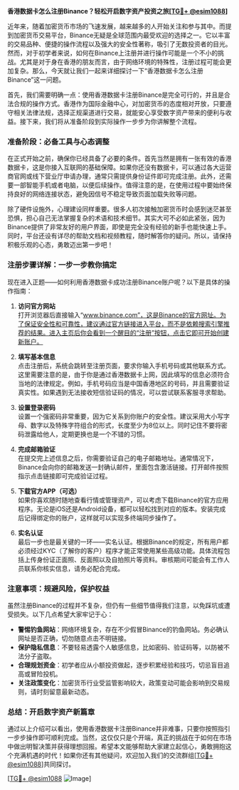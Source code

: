 **香港数据卡怎么注册Binance？轻松开启数字资产投资之旅[[TG💪+ @esim1088](https://t.me/s/esim1088)]**

近年来，随着加密货币市场的飞速发展，越来越多的人开始关注和参与其中。而提到加密货币交易平台，Binance无疑是全球范围内最受欢迎的选择之一。它以丰富的交易品种、便捷的操作流程以及强大的安全性著称，吸引了无数投资者的目光。然而，对于初学者来说，如何在Binance上注册并进行操作可能是一个不小的挑战。尤其是对于身在香港的朋友而言，由于网络环境的特殊性，注册过程可能会更加复杂。那么，今天就让我们一起来详细探讨一下“香港数据卡怎么注册Binance”这一问题。

首先，我们需要明确一点：使用香港数据卡注册Binance是完全可行的，并且是合法合规的操作方式。香港作为国际金融中心，对加密货币的态度相对开放，只要遵守相关法律法规，选择正规渠道进行交易，就能安心享受数字资产带来的便利与收益。接下来，我们将从准备阶段到实际操作一步步为你讲解整个流程。

### 准备阶段：必备工具与心态调整

在正式开始之前，确保你已经具备了必要的条件。首先当然是拥有一张有效的香港数据卡，这是你接入互联网的基础保障。如果你还没有数据卡，可以通过各大运营商官网或线下营业厅申请办理，通常只需提供身份证件即可完成注册。此外，还需要一部智能手机或者电脑，以便后续操作。值得注意的是，在使用过程中要始终保持良好的网络连接状态，避免因信号不稳定导致页面加载失败等问题。

除了硬件设施外，心理建设同样重要。很多人初次接触加密货币时会感到迷茫甚至恐惧，担心自己无法掌握复杂的术语和技术细节。其实大可不必如此紧张，因为Binance提供了非常友好的用户界面，即使是完全没有经验的新手也能快速上手。同时，平台还设有详尽的帮助文档和视频教程，随时解答你的疑问。所以，请保持积极乐观的心态，勇敢迈出第一步吧！

### 注册步骤详解：一步一步教你搞定

现在进入正题——如何利用香港数据卡成功注册Binance账户呢？以下是具体的操作指南：

1. **访问官方网站**  
   打开浏览器后直接输入“www.binance.com”，这是Binance的官方网址。为了保证安全性和可靠性，建议通过官方链接进入平台，而不是依赖搜索引擎推荐的结果。进入主页后你会看到一个醒目的“注册”按钮，点击它即可开始创建新账户。

2. **填写基本信息**  
   点击注册后，系统会跳转至注册页面，要求你输入手机号码或其他联系方式。这里需要注意的是，由于你是通过香港数据卡上网，因此填写的信息必须符合当地的法律规定。例如，手机号码应当是中国香港地区的号码，并且需要验证真实性。如果遇到无法接收短信验证码的情况，可以尝试联系客服寻求帮助。

3. **设置登录密码**  
   设置一个强密码非常重要，因为它关系到你账户的安全性。建议采用大小写字母、数字以及特殊字符组合的形式，长度至少为8位以上。同时记住不要将密码泄露给他人，定期更换也是一个不错的习惯。

4. **完成邮箱验证**  
   在提交完上述信息之后，你需要验证自己的电子邮箱地址。通常情况下，Binance会向你的邮箱发送一封确认邮件，里面包含激活链接。打开邮件按照指示点击链接即可完成验证过程。

5. **下载官方APP（可选）**  
   如果你喜欢随时随地查看行情或管理资产，可以考虑下载Binance的官方应用程序。无论是iOS还是Android设备，都可以轻松找到对应的版本。安装完成后记得绑定你的账户，这样就可以实现多终端同步操作了。

6. **实名认证**  
   最后一步也是最关键的一环——实名认证。根据Binance的规定，所有用户都必须经过KYC（了解你的客户）程序才能正常使用某些高级功能。具体流程包括上传身份证正面照、反面照以及自拍照片等资料。审核期间可能会有工作人员联系你核实信息，请务必配合完成。

### 注意事项：规避风险，保护权益

虽然注册Binance的过程并不复杂，但仍有一些细节值得我们注意，以免踩坑或遭受损失。以下几点希望大家牢记于心：

- **警惕钓鱼网站**：网络环境复杂，存在不少假冒Binance的钓鱼网站。务必确认网址是否正确，切勿随意点击不明链接。
- **保护隐私信息**：不要轻易透露个人敏感信息，比如密码、验证码等，以防被不法分子盗取。
- **合理规划资金**：初学者应从小额投资做起，逐步积累经验和技巧，切忌盲目追高或冒险投机。
- **关注政策变化**：加密货币行业受监管影响较大，政策变动可能会影响到交易规则，请时刻留意最新动态。

### 总结：开启数字资产新篇章

通过以上介绍可以看出，使用香港数据卡注册Binance并非难事，只要你按照指引一步步操作即可顺利完成。当然，这仅仅只是个开端，真正的挑战在于如何在市场中做出明智决策并获得理想回报。希望本文能够帮助大家建立起信心，勇敢拥抱这个充满机遇的时代！如果你还有其他疑问，欢迎加入我们的交流群组[[TG💪+ @esim1088](https://t.me/s/esim1088)]共同探讨。

[[TG💪+ @esim1088](https://t.me/s/esim1088) ![Image](https://i.postimg.cc/4NQfJmqS/Snipaste-2025-05-13-00-14-12.png)]